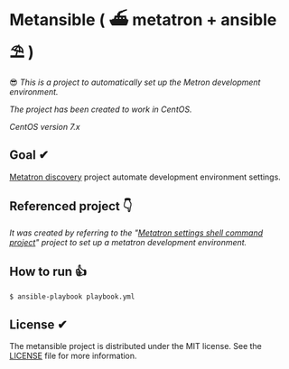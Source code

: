 # Metansible ( ⛴ metatron + ansible ⛱ )
😎 *This is a project to automatically set up the Metron development environment.*

*The project has been created to work in CentOS.*

*CentOS version 7.x*

## Goal ✔︎

[Metatron discovery](https://github.com/metatron-app/metatron-discovery) project automate development environment settings.


## Referenced project 👇

*It was created by referring to the "[Metatron settings shell command project](https://github.com/ninezero90hy/metatron-settings)" project to set up a metatron development environment.*

## How to run 👍

```shell
$ ansible-playbook playbook.yml
```

## License ✔︎
The metansible project is distributed under the MIT license. See the [LICENSE](LICENSE) file for more information.

